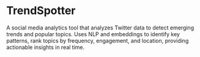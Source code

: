 # TrendSpotter
A social media analytics tool that analyzes Twitter data to detect emerging trends and popular topics. Uses NLP and embeddings to identify key patterns, rank topics by frequency, engagement, and location, providing actionable insights in real time.
